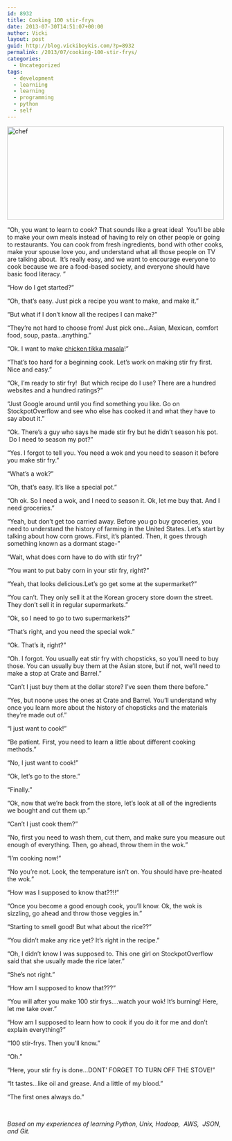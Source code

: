 ```yaml
---
id: 8932
title: Cooking 100 stir-frys
date: 2013-07-30T14:51:07+00:00
author: Vicki
layout: post
guid: http://blog.vickiboykis.com/?p=8932
permalink: /2013/07/cooking-100-stir-frys/
categories:
  - Uncategorized
tags:
  - development
  - learniing
  - learning
  - programming
  - python
  - self
---
```

[<img class="aligncenter size-full wp-image-8937" src="http://blog.vickiboykis.com/wp-content/uploads/2013/07/chef.gif" alt="chef" width="500" height="215" />](http://blog.vickiboykis.com/wp-content/uploads/2013/07/chef.gif)

&#8220;Oh, you want to learn to cook? That sounds like a great idea!  You&#8217;ll be able to make your own meals instead of having to rely on other people or going to restaurants. You can cook from fresh ingredients, bond with other cooks, make your spouse love you, and understand what all those people on TV are talking about.  It&#8217;s really easy, and we want to encourage everyone to cook because we are a food-based society, and everyone should have basic food literacy. &#8221;

&#8220;How do I get started?&#8221;

&#8220;Oh, that&#8217;s easy. Just pick a recipe you want to make, and make it.&#8221;

&#8220;But what if I don&#8217;t know all the recipes I can make?&#8221;

&#8220;They&#8217;re not hard to choose from! Just pick one&#8230;Asian, Mexican, comfort food, soup, pasta&#8230;anything.&#8221;

&#8220;Ok. I want to make <a href="http://blog.vickiboykis.com/2010/02/accidental-chicken-tikka-masala-or-recipe-websites-are-awful/" target="_blank">chicken tikka masala</a>!&#8221;

&#8220;That&#8217;s too hard for a beginning cook. Let&#8217;s work on making stir fry first. Nice and easy.&#8221;

&#8220;Ok, I&#8217;m ready to stir fry!  But which recipe do I use? There are a hundred websites and a hundred ratings?&#8221;

&#8220;Just Google around until you find something you like. Go on StockpotOverflow and see who else has cooked it and what they have to say about it.&#8221;

&#8220;Ok. There&#8217;s a guy who says he made stir fry but he didn&#8217;t season his pot.  Do I need to season my pot?&#8221;

&#8220;Yes. I forgot to tell you. You need a wok and you need to season it before you make stir fry.&#8221;

&#8220;What&#8217;s a wok?&#8221;

&#8220;Oh, that&#8217;s easy. It&#8217;s like a special pot.&#8221;

&#8220;Oh ok. So I need a wok, and I need to season it. Ok, let me buy that. And I need groceries.&#8221;

&#8220;Yeah, but don&#8217;t get too carried away. Before you go buy groceries, you need to understand the history of farming in the United States. Let&#8217;s start by talking about how corn grows. First, it&#8217;s planted. Then, it goes through something known as a dormant stage-&#8221;

&#8220;Wait, what does corn have to do with stir fry?&#8221;

&#8220;You want to put baby corn in your stir fry, right?&#8221;

&#8220;Yeah, that looks delicious.Let&#8217;s go get some at the supermarket?&#8221;

&#8220;You can&#8217;t. They only sell it at the Korean grocery store down the street. They don&#8217;t sell it in regular supermarkets.&#8221;

&#8220;Ok, so I need to go to two supermarkets?&#8221;

&#8220;That&#8217;s right, and you need the special wok.&#8221;

&#8220;Ok. That&#8217;s it, right?&#8221;

&#8220;Oh. I forgot. You usually eat stir fry with chopsticks, so you&#8217;ll need to buy those. You can usually buy them at the Asian store, but if not, we&#8217;ll need to make a stop at Crate and Barrel.&#8221;

&#8220;Can&#8217;t I just buy them at the dollar store? I&#8217;ve seen them there before.&#8221;

&#8220;Yes, but noone uses the ones at Crate and Barrel. You&#8217;ll understand why once you learn more about the history of chopsticks and the materials they&#8217;re made out of.&#8221;

&#8220;I just want to cook!&#8221;

&#8220;Be patient. First, you need to learn a little about different cooking methods.&#8221;

&#8220;No, I just want to cook!&#8221;

&#8220;Ok, let&#8217;s go to the store.&#8221;

&#8220;Finally.&#8221;

&#8220;Ok, now that we&#8217;re back from the store, let&#8217;s look at all of the ingredients we bought and cut them up.&#8221;

&#8220;Can&#8217;t I just cook them?&#8221;

&#8220;No, first you need to wash them, cut them, and make sure you measure out enough of everything. Then, go ahead, throw them in the wok.&#8221;

&#8220;I&#8217;m cooking now!&#8221;

&#8220;No you&#8217;re not. Look, the temperature isn&#8217;t on. You should have pre-heated the wok.&#8221;

&#8220;How was I supposed to know that??!!&#8221;

&#8220;Once you become a good enough cook, you&#8217;ll know. Ok, the wok is sizzling, go ahead and throw those veggies in.&#8221;

&#8220;Starting to smell good! But what about the rice??&#8221;

&#8220;You didn&#8217;t make any rice yet? It&#8217;s right in the recipe.&#8221;

&#8220;Oh, I didn&#8217;t know I was supposed to. This one girl on StockpotOverflow said that she usually made the rice later.&#8221;

&#8220;She&#8217;s not right.&#8221;

&#8220;How am I supposed to know that???&#8221;

&#8220;You will after you make 100 stir frys&#8230;.watch your wok! It&#8217;s burning! Here, let me take over.&#8221;

&#8220;How am I supposed to learn how to cook if you do it for me and don&#8217;t explain everything?&#8221;

&#8220;100 stir-frys. Then you&#8217;ll know.&#8221;

&#8220;Oh.&#8221;

&#8220;Here, your stir fry is done&#8230;DONT&#8217; FORGET TO TURN OFF THE STOVE!&#8221;

&#8220;It tastes&#8230;like oil and grease. And a little of my blood.&#8221;

&#8220;The first ones always do.&#8221;

&nbsp;

_Based on my experiences of learning Python, Unix, Hadoop,  AWS,  JSON, and Git._